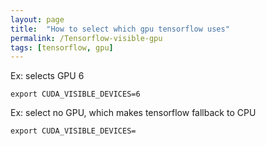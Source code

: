 ```yaml
---
layout: page
title:  "How to select which gpu tensorflow uses"
permalink: /Tensorflow-visible-gpu
tags: [tensorflow, gpu]
---
```



Ex: selects GPU 6
```shell
export CUDA_VISIBLE_DEVICES=6
```
Ex: select no GPU, which makes tensorflow fallback to CPU
```shell
export CUDA_VISIBLE_DEVICES=
```



